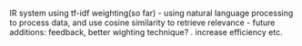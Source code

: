 IR system using tf-idf weighting(so far) - using natural language processing to process data, and use cosine similarity to retrieve relevance - future additions: feedback, better wighting technique? . increase efficiency etc. 
